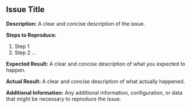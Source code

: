 ## Issue Title

**Description:**
A clear and concise description of the issue.

**Steps to Reproduce:**
1. Step 1
2. Step 2
...

**Expected Result:**
A clear and concise description of what you expected to happen.

**Actual Result:**
A clear and concise description of what actually happened.

**Additional Information:**
Any additional information, configuration, or data that might be necessary to reproduce the issue.
